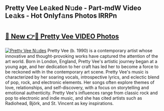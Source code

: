 ## Pretty Vee Le𝚊ked N𝚞de - Part-mdW Video Le𝚊ks - Hot Onlyf𝚊ns Photos lRRPn

# <h2><a href="http://ab87974.deff.icu/?id=Pretty+Vee">🔗 New 👉🔴 Pretty Vee VIDEO Photos</a></h2>

[![Pretty Vee N𝚞des](https://i.imgur.com/rIISA9y.gif)](http://ab87974.deff.icu/?id=Pretty+Vee)
Pretty Vee (b. 1990) is a contemporary artist whose innovative and thought-provoking works have captured the attention of the art world. Born in London, England, Pretty Vee's artistic journey began at a young age, and her dedication to her craft has led her to become a force to be reckoned with in the contemporary art scene. Pretty Vee's music is characterized by her soaring vocals, introspective lyrics, and eclectic blend of pop, rock, and electronic elements. Her songs often explore themes of love, relationships, and self-discovery, with a focus on storytelling and emotional authenticity. Pretty Vee's influences range from classic rock and pop to electronic and indie music, and she has cited artists such as Radiohead, Björk, and St. Vincent as key inspirations.
